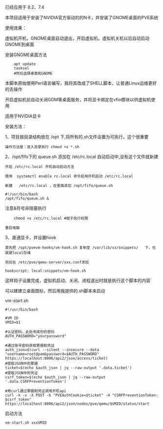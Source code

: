 已经应用于 8.2、7.4	

本项目适用于安装了NVIDIA官方驱动的的N卡，并安装了GNOME桌面的PVE系统

使用效果：

虚拟机开机，GNOME桌面自动退出，开启虚拟机。虚拟机关机以后自动启动GNOME到桌面

安装GNOME桌面方法

```
	apt update
	tasksel
	#然后选择桌面和GNOME
```
本脚本原始使用Perl语言编写，我将其改成了SHELL脚本，让普通Linux运维更好的去操作

开启虚拟机前自动关闭GDM等桌面服务，并将显卡绑定在vfio模块以供虚拟机使用

适用于NVIDIA显卡

安装方法：

1、项目按目录结构放在 /opt 下,将所有的.sh文件设置为可执行，这个很重要

	操作方法是：进入目录执行 chmod +x *.sh

2、/opt/fifo下的 queue.sh 添加在 /etc/rc.local 自动启动中,没有这个文件就新建

	开启 /etc/rc.local 开机自动启动方法

  	使用  systemctl enable rc-local 命令启用开机启动 /etc/rc.local
	
  	新建	 /etc/rc.local ，在里面添加 /opt/fifo/queue.sh
```
#!/usr/bin/bash
/opt/fifo/queue.sh &   
```       
注意&符号非阻塞执行
```	
  	chmod +x /etc/rc.local #赋于执行权限
```	
  	重启电脑
   
3、直通显卡，并设置hook

	首先把 /opt/pvevm-hooks/vm-hook.sh 复制至 /var/lib/vz/snippets/	下，也就是local存储

  	将后在 /etc/pve/qemu-server/xxx.conf添加
```  	
hookscript: local:snippets/vm-hook.sh
```	

这样钩子设置完成，虚拟机启动、关闭、进程退出时就是执行这个脚本的内容

可以建建立桌面图标，然后用我提供的.sh脚本来启动

vm-start.sh

```
#!/usr/bin/bash

#VM ID
VMID=$1

#认证密码，此处改成你的密码
AUTH_PASSWORD="yourpassword"

#通过账号密码获取票据和凭证
auth_json=$(curl --silent --insecure --data "username=root@pam&password=$AUTH_PASSWORD"  https://localhost:8006/api2/json/access/ticket)
#提取JSON中的票据
ticket=$(echo $auth_json | jq --raw-output '.data.ticket')
#提取JSON中的凭证
csrf_token=$(echo $auth_json | jq --raw-output '.data.CSRFPreventionToken')

#用curl通过票据和凭证调用开机api
curl -k -v -X POST -b "PVEAuthCookie=$ticket" -H "CSRFPreventionToken: $csrf_token" https://localhost:8006/api2/json/nodes/pve/qemu/$VMID/status/start
```

启动方法

```
vm-start.sh xxxVMID
```
